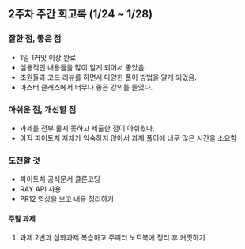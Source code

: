 ## 2주차 주간 회고록 (1/24 ~ 1/28)

### 잘한 점, 좋은 점
- 1일 1커밋 이상 완료
- 실용적인 내용들을 많이 알게 되어서 좋았음.
- 조원들과 코드 리뷰를 하면서 다양한 풀이 방법을 알게 되었음.
- 마스터 클래스에서 너무나 좋은 강의를 들었다.

### 아쉬운 점, 개선할 점
- 과제를 전부 풀지 못하고 제출한 점이 아쉬웠다.
- 아직 파이토치 자체가 익숙하지 않아서 과제 풀이에 너무 많은 시간을 소요함

### 도전할 것
- 파이토치 공식문서 클론코딩
- RAY API 사용
- PR12 영상을 보고 내용 정리하기

#### 주말 과제
1. 과제 2번과 심화과제 복습하고 주피터 노트북에 정리 후 커밋하기
